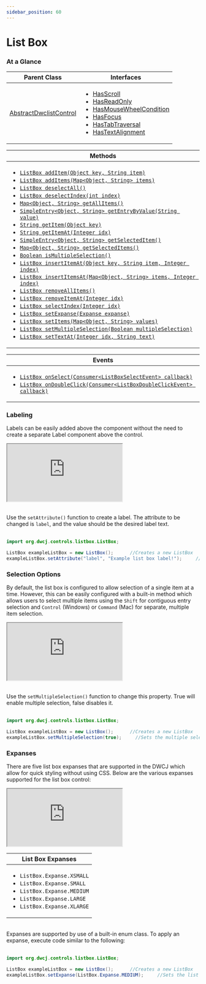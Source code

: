 ```yaml
---
sidebar_position: 60 
---
```


# List Box

### At a Glance

|Parent Class| Interfaces |
|------------|------------|
|[AbstractDwclistControl](#)| <ul><li>[HasScroll](#)</li><li>[HasReadOnly](#)</li><li>[HasMouseWheelCondition](#)</li><li>[HasFocus](#)</li><li>[HasTabTraversal](#)</li><li>[HasTextAlignment](#)</li></ul>|

| Methods |
|------------|
| <ul><li>[`ListBox addItem(Object key, String item)`](#)</li><li>[`ListBox addItems(Map<Object, String> items)`](#)</li><li>[`ListBox deselectAll()`](#)</li><li>[`ListBox deselectIndex(int index)`](#)</li><li>[`Map<Object, String> getAllItems()`](#)</li><li>[`SimpleEntry<Object, String> getEntryByValue(String value)`](#)</li><li>[`String getItem(Object key)`](#)</li><li>[`String getItemAt(Integer idx)`](#)</li><li>[`SimpleEntry<Object, String> getSelectedItem()`](#)</li><li>[`Map<Object, String> getSelectedItems()`](#)</li><li>[`Boolean isMultipleSelection()`](#)</li><li>[`ListBox insertItemAt(Object key, String item, Integer index)`](#)</li><li>[`ListBox insertItemsAt(Map<Object, String> items, Integer index)`](#)</li><li>[`ListBox removeAllItems()`](#)</li><li>[`ListBox removeItemAt(Integer idx)`](#)</li><li>[`ListBox selectIndex(Integer idx)`](#)</li><li>[`ListBox setExpanse(Expanse expanse)`](#)</li><li>[`ListBox setItems(Map<Object, String> values)`](#)</li><li>[`ListBox setMultipleSelection(Boolean multipleSelection)`](#)</li><li>[`ListBox setTextAt(Integer idx, String text)`](#)</li></ul>|


| Events |
|------------|
| <ul><li>[`ListBox onSelect(Consumer<ListBoxSelectEvent> callback)`](#)</li><li>[`ListBox onDoubleClick(Consumer<ListBoxDoubleClickEvent> callback)`](#)</li></ul> |

### Labeling

Labels can be easily added above the component without the need to create a separate Label component above the control. 

<iframe 
loading="lazy"
src='https://hot.bbx.kitchen/webapp/controlsamples?class=control_demos.listboxdemos.ListboxLabel' 
style={{"width": "100%", "height":"170px"}}></iframe><br/><br />

Use the `setAttribute()` function to create a label. The attribute to be changed is `label`, and the value should be the desired label text.  <br/><br />

```java
import org.dwcj.controls.listbox.ListBox;

ListBox exampleListBox = new ListBox();      //Creates a new ListBox
exampleListBox.setAttribute("label", "Example list box label!");     //Gives the list box a label with the provided text
```

### Selection Options

By default, the list box is configured to allow selection of a single item at a time. However, this can be easily configured with a built-in method which allows users to select multiple
items using the `Shift` for contiguous entry selection and `Control` (Windows) or `Command` (Mac) for separate, multiple item selection. 

<iframe 
loading="lazy"
src='https://hot.bbx.kitchen/webapp/controlsamples?class=control_demos.listboxdemos.ListboxMultipleSelection' 
style={{"width": "100%", "height":"170px"}}></iframe><br/><br/>


Use the `setMultipleSelection()` function to change this property. True will enable multiple selection, false disables it. <br/><br />

```java
import org.dwcj.controls.listbox.ListBox;

ListBox exampleListBox = new ListBox();      //Creates a new ListBox
exampleListBox.setMultipleSelection(true);     //Sets the multiple selection property
```


### Expanses

There are five list box expanses that are supported in the DWCJ which allow for quick styling without using CSS.
Below are the various expanses supported for the list box control: <br/>

<iframe 
loading="lazy"
src='https://hot.bbx.kitchen/webapp/controlsamples?class=control_demos.listboxdemos.ListboxExpanses' 
style={{"width": "100%", "height":"250px"}}></iframe><br/>

|List Box Expanses|
|-|
|<ul><li>```ListBox.Expanse.XSMALL```</li><li>```ListBox.Expanse.SMALL```</li><li>```ListBox.Expanse.MEDIUM```</li><li>```ListBox.Expanse.LARGE```</li><li>```ListBox.Expanse.XLARGE```</li></ul>|

<br/>Expanses are supported by use of a built-in enum class. To apply an expanse, execute code similar to the following: <br/><br />

```java
import org.dwcj.controls.listbox.ListBox;

ListBox exampleListBox = new ListBox();      //Creates a new ListBox
exampleListBox.setExpanse(ListBox.Expanse.MEDIUM);     //Sets the list box's expanse to the medium size.
```
